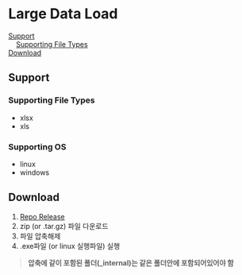 # Large Data Load

[Support](#supporting-file-types)  
&nbsp;&nbsp;&nbsp;&nbsp;[Supporting File Types](#supporting-file-types)  
[Download](#download)

## Support
### Supporting File Types
- xlsx
- xls

### Supporting OS
- linux
- windows

## Download
1. [Repo Release](https://github.com/prjkmo112/LargeDataLoad/releases)
2. zip (or .tar.gz) 파일 다운로드
3. 파일 압축해제
4. .exe파일 (or linux 실행파일) 실행

> **압축에 같이 포함된 폴더(_internal)는 같은 폴더안에 포함되어있어야 함**
